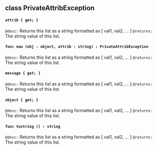 ## class PrivateAttribException

#### ```attrib { get; }```


```@desc:``` Returns this list as a string formatted as [ val1, val2, ... ]
```@returns:``` The string value of this list.

#### ```func new (obj : object, attrib : string) : PrivateAttribException```


```@desc:``` Returns this list as a string formatted as [ val1, val2, ... ]
```@returns:``` The string value of this list.

#### ```message { get; }```


```@desc:``` Returns this list as a string formatted as [ val1, val2, ... ]
```@returns:``` The string value of this list.

#### ```object { get; }```


```@desc:``` Returns this list as a string formatted as [ val1, val2, ... ]
```@returns:``` The string value of this list.

#### ```func tostring () : string```


```@desc:``` Returns this list as a string formatted as [ val1, val2, ... ]
```@returns:``` The string value of this list.

